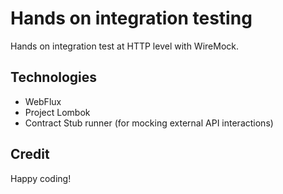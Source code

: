 # Hands on integration testing

Hands on integration test at HTTP level with WireMock.

## Technologies

* WebFlux
* Project Lombok
* Contract Stub runner (for mocking external API interactions)

## Credit 

Happy coding!